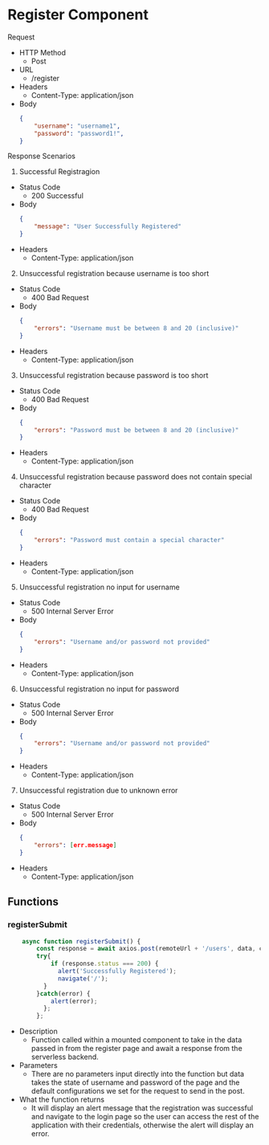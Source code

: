 # Register Component
Request
- HTTP Method
    - Post
- URL
    - /register
- Headers
    - Content-Type: application/json
- Body
    ```json
    {
        "username": "username1",
        "password": "password1!",
    }
    ```

Response Scenarios

1. Successful Registragion
- Status Code
    - 200 Successful
- Body
    ```json
    {
        "message": "User Successfully Registered"
    }
    ```
- Headers
    - Content-Type: application/json

2. Unsuccessful registration because username is too short
- Status Code
    - 400 Bad Request
- Body
    ```json
    {
        "errors": "Username must be between 8 and 20 (inclusive)"
    }
    ```
- Headers
    - Content-Type: application/json

3. Unsuccessful registration because password is too short
- Status Code
    - 400 Bad Request
- Body
    ```json
    {
        "errors": "Password must be between 8 and 20 (inclusive)"
    }
    ```
- Headers
    - Content-Type: application/json

4. Unsuccessful registration because password does not contain special character
- Status Code
    - 400 Bad Request
- Body
    ```json
    {
        "errors": "Password must contain a special character"
    }
    ```
- Headers
    - Content-Type: application/json

5. Unsuccessful registration no input for username
- Status Code
    - 500 Internal Server Error
- Body
    ```json
    {
        "errors": "Username and/or password not provided"
    }
    ```
- Headers
    - Content-Type: application/json

6. Unsuccessful registration no input for password
- Status Code
    - 500 Internal Server Error
- Body
    ```json
    {
        "errors": "Username and/or password not provided"
    }
    ```
- Headers
    - Content-Type: application/json

7. Unsuccessful registration due to unknown error
- Status Code
    - 500 Internal Server Error
- Body
    ```json
    {
        "errors": [err.message]
    }
    ```
- Headers
    - Content-Type: application/json


## Functions
### registerSubmit

```typescript
    async function registerSubmit() {
        const response = await axios.post(remoteUrl + '/users', data, config);
        try{
            if (response.status === 200) {
              alert('Successfully Registered');
              navigate('/');
          }
        }catch(error) {
            alert(error);
          };
        };
```
- Description
    - Function called within a mounted component to take in the data passed in from the register page and await a response from the serverless backend.
- Parameters
    - There are no parameters input directly into the function but data takes the state of username and password of the page and the default configurations we set for the request to send in the post.
- What the function returns
    - It will display an alert message that the registration was successful and navigate to the login page so the user can access the rest of the application with their credentials, otherwise the alert will display an error.